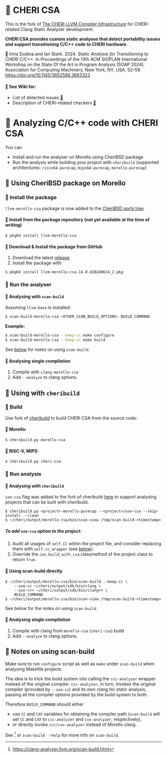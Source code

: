# :cherries: CHERI CSA

This is the fork of [The CHERI LLVM Compiler Infrastructure](https://git.morello-project.org/morello/llvm-project) for CHERI-related Clang Static Analyzer development.

**CHERI CSA provides custom static analyses that detect portability issues and support transitioning C/C++ code to CHERI hardware.**

:bookmark: Irina Dudina and Ian Stark. 2024. _Static Analysis for Transitioning to CHERI C/C++._ In Proceedings of the 13th ACM SIGPLAN International Workshop on the State Of the Art in Program Analysis (SOAP 2024). Association for Computing Machinery, New York, NY, USA, 52–59. https://doi.org/10.1145/3652588.3663323

#### :pencil: See Wiki for:
- List of detected issues [:link:](https://github.com/rems-project/llvm-project/wiki/List-of-detected-issues)
- Description of CHERI-related checkers [:link:](https://github.com/rems-project/llvm-project/wiki/CHERI-CSA-Checkers)

# :mag_right: Analyzing C/C++ code with CHERI CSA

You can 
- Install and run the analyser on Morello using CheriBSD package
- Run the analysis while building your project with `cheribuild` (supported architectures: `riscv64-purecap`, `mips64-purecap`, `morello-purecap`)

## :cherries: Using CheriBSD package on Morello

### :floppy_disk: Install the package
`llvm-morello-csa` package is now added to the [CheriBSD ports tree](https://github.com/CTSRD-CHERI/cheribsd-ports/tree/main/devel/llvm-morello-csa).

#### :small_blue_diamond: Install from the package repository (not yet available at the time of writing)

```
$ pkg64 install llvm-morello-csa
```

#### :small_blue_diamond: Download & Install the package from GitHub
1. Download the latest [release](https://github.com/rems-project/llvm-project/releases)
2. Install the package with:
```
$ pkg64 install llvm-morello-csa-14.0.d20240614_2.pkg 
```

### :mag_right: Run the analyser

#### :small_orange_diamond: Analysing with ``scan-build``

Assuming `llvm-base` is installed:

```bash
$ scan-build-morello-csa <OTHER_SCAN_BUILD_OPTIONS> BUILD_COMMAND
```

**Example:**
```bash
$ scan-build-morello-csa --keep-cc make configure
$ scan-build-morello-csa --keep-cc make build
```

See [below](#notes-on-using-scan-build) for notes on using `scan-build`.

#### :small_orange_diamond: Analysing single compilation

1. Compile with `clang-morello-csa`
2. Add ``--analyze`` to clang options.


## :cherries: Using with ``cheribuild``

### :wrench: Build

Use fork of [cheribuild](https://github.ckm/rems-project/cheribuild/commits/use-csa) to build CHERI CSA from the source code:

#### :small_blue_diamond: Morello:

```
$ cheribuild.py morello-csa
```

#### :small_blue_diamond: RISC-V, MIPS:

```
$ cheribuild.py cheri-csa
```


### :mag_right: Run analysis

#### :small_orange_diamond: Analysing with ``cheribuild``

``use-csa`` flag was added to the fork of cheribuild [here](https://github.ckm/rems-project/cheribuild/commits/use-csa) to support analysing projects that can be built with cheribuild.

```
$ cheribuild.py <project>-morello-purecap --<project>/use-csa --skip-install --clean
$ ~/cheri/output/morello-csa/bin/scan-view /tmp/scan-build-<timestamp>
```

##### To add ``use-csa`` option to the project:

1. Audit all usages of `self.CC` within the project file, and consider replacing them with `self.cc_wrapper` (see [below](#notes-on-using-scan-build)).
2. Override the ``can_build_with_csa`` classmethod of the project class to return `True`.

#### :small_orange_diamond: Using scan-build directly

```
$ ~/cheri/output/morello-csa/bin/scan-build --keep-cc \
    --use-cc ~/cheri/output/sdk/bin/clang \
    --use-c++ ~/cheri/output/sdk/bin/clang++ \
    BUILD_COMMAND
$ ~/cheri/output/morello-csa/bin/scan-view /tmp/scan-build-<timestamp>
```
See below for the notes on using `scan-build`.


#### :small_orange_diamond: Analysing single compilation

1. Compile with clang from `morello-csa` (`cheri-csa`) build
2. Add ``--analyze`` to clang options.

    
## :pencil: Notes on using scan-build

Make sure to run `configure` script as well as `make` under `scan-build` when analysing Makefile projects.

The idea is to trick the build system into calling the `ccc-analyzer` wrapper instead of the original compiler. `ccc-analyzer`, in turn, invokes the original compiler (provided by ``--use-cc``) and its own clang for static analysis, passing all the compiler options provided by the build system to both.

Therefore `BUILD_COMMAND` should either
* use `CC` and `CXX` variables for obtaining the compiler path (`scan-build` will set `CC` and `CXX` to `ccc-analyzer` and `cxx-analyzer`, respectively),
* or directly invoke `ccc/cxx-analyzer` instead of Morello clang.

See [^2] or `scan-build --help` for more info on `scan-build`.

[^2]:https://clang-analyzer.llvm.org/scan-build.html
